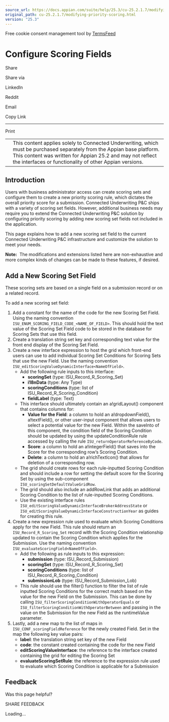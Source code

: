 ```yaml
---
source_url: https://docs.appian.com/suite/help/25.3/cu-25.2.1.7/modifying-priority-scoring.html
original_path: cu-25.2.1.7/modifying-priority-scoring.html
version: "25.3"
---
```


Free cookie consent management tool by [TermsFeed](https://www.termsfeed.com/)

# Configure Scoring Fields

Share

Share via

LinkedIn

Reddit

Email

Copy Link

* * *

Print

<table><tbody><tr><td><i class="fa fa-check-square-o" aria-hidden="true"></i></td><td>This content applies solely to Connected Underwriting, which must be purchased separately from the Appian base platform. This content was written for Appian 25.2 and may not reflect the interfaces or functionality of other Appian versions.</td></tr></tbody></table>

## Introduction

Users with business administrator access can create scoring sets and configure them to create a new priority scoring rule, which dictates the overall priority score for a submission. Connected Underwriting P&C ships with a variety of scoring set fields. However, additional business needs may require you to extend the Connected Underwriting P&C solution by configuring priority scoring by adding new scoring set fields not included in the application.

This page explains how to add a new scoring set field to the current Connected Underwriting P&C infrastructure and customize the solution to meet your needs.

**Note:**  The modifications and extensions listed here are non-exhaustive and more complex kinds of changes can be made to these features, if desired.

## Add a New Scoring Set Field

These scoring sets are based on a single field on a submission record or on a related record.

To add a new scoring set field:

1.  Add a constant for the name of the code for the new Scoring Set Field. Using the naming convention `ISU_ENUM_SCORING_FIELD_CODE_<NAME_OF_FIELD>`. This should hold the text value of the Scoring Set Field code to be stored in the database for Scoring Sets that use this field.
2.  Create a translation string set key and corresponding text value for the front end display of the Scoring Set Field.
3.  Create a new interface expression to host the grid which front-end users can use to add individual Scoring Set Conditions for Scoring Sets that use the new Field. Use the naming convention `ISU_editScoringValueDynamicInterface<NameOfField>`.
    -   Add the following rule inputs to this interface:
        -   **scoringSet** (type: ISU\_Record\_R\_Scoring\_Set)
        -   **i18nData** (type: Any Type)
        -   **scoringConditions** (type: list of ISU\_Record\_R\_Scoring\_Condition)
        -   **fieldLabel** (type: Text)
    -   This interface should ultimately contain an a!gridLayout() component that contains columns for:
        -   **Value for the Field**: a column to hold an a!dropdownField(), a!textField(), or other user-input component that allows users to select a potential value for the new Field. Within the saveInto of this component, the condition field of the Scoring Condition should be updated by using the updateConditionRule rule accessed by calling the rule `ISU_returnOperatorReferenceByCode`.
        -   **Score**: a column to hold an a!integerField() that saves into the Score for the corresponding row’s Scoring Condition.
        -   **Delete**: a column to hold an a!richTextIcon() that allows for deletion of a corresponding row.
    -   The grid should create rows for each rule-inputted Scoring Condition and should include a row for setting the default score for the Scoring Set by using the sub-component `ISU_scoringSetDefaultValueGridRow`.
    -   The grid should also include an addRowLink that adds an additional Scoring Condition to the list of rule-inputted Scoring Conditions.
    -   Use the existing interface rules `ISU_editScoringValueDynamicInterfaceBrokerAddressState` or `ISU_editScoringValueDynamicInterfaceConstructionYear` as guides for creating this rule.
4.  Create a new expression rule used to evaluate which Scoring Conditions apply for the new Field. This rule should return an `ISU_Record_R_Scoring_Set` record with the Scoring Condition relationship updated to contain the Scoring Condition which applies for the Submission. Use the naming convention `ISU_evaluateScoringField<NameOfField>`.
    -   Add the following as rule inputs to this expression:
        -   **submission** (type: ISU\_Record\_Submission)
        -   **scoringSet** (type: ISU\_Record\_R\_Scoring\_Set)
        -   **scoringConditions** (type: list of ISU\_Record\_R\_Scoring\_Condition)
        -   **submissionLob** (type: ISU\_Record\_Submission\_Lob)
    -   This rule should use the filter() function to filter the list of rule inputted Scoring Conditions for the correct match based on the value for the new Field on the Submission. This can be done by calling `ISU_filterScoringConditionWithOperatorEquals` or `ISU_filterScoringConditionWithOperatorBetween` and passing in the value on the Submission for the new Field as the runtimeValue parameter.
5.  Lastly, add a new map to the list of maps in `ISU_CONF_scoringFieldReference` for the newly created Field. Set in the map the following key value pairs:
    -   **label**: the translation string set key of the new Field
    -   **code**: the constant created containing the code for the new Field
    -   **editScoringValueInterface**: the reference to the interface created containing the grid for editing the Scoring Set
    -   **evaluateScoringSetRule**: the reference to the expression rule used to evaluate which Scoring Condition is applicable for a Submission

## Feedback

Was this page helpful?

SHARE FEEDBACK

Loading...